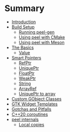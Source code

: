 # Summary

- [Introduction](introduction.md)
- [Build Setup](build-setup.md)
    - [Running peel-gen](peel-gen.md)
    - [Using peel with CMake](using-peel-with-cmake.md)
    - [Using peel with Meson](using-peel-with-meson.md)
- [The Basics](the-basics.md)
    - [Value](value.md)
- [Smart Pointers]()
    - [RefPtr](ref-ptr.md)
    - [UniquePtr](unique-ptr.md)
    - [FloatPtr](float-ptr.md)
    - [WeakPtr](weak-ptr.md)
    - [String](string.md)
    - [ArrayRef](array-ref.md)
    - [UniquePtr to array](unique-ptr-arr.md)
- [Custom GObject Classes](custom-gobject-classes.md)
- [GTK Widget Templates](gtk-widget-templates.md)
- [Gotchas and Pitfalls](gotchas-and-pitfalls.md)
- [C++20 coroutines]()
- [peel internals]()
    - [Local copies](local-copies.md)
